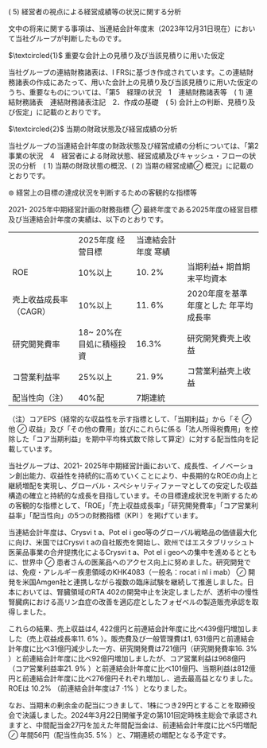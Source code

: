 ( 5) 経営者の視点による経営成績等の状況に関する分析  

文中の将来に関する事項は、当連結会計年度末（2023年12月31日現在）において当社グループが判断したものです。  

$\textcircled{1}$ 重要な会計上の見積り及び当該見積りに用いた仮定  

当社グループの連結財務諸表は、I FRSに基づき作成されています。この連結財務諸表の作成にあたって、用いた会計上の見積り及び当該見積りに用いた仮定のうち、重要なものについては、「第5　経理の状況　1　連結財務諸表等　( 1) 連結財務諸表　連結財務諸表注記　2．作成の基礎　( 5) 会計上の判断、見積り及び仮定」に記載のとおりです。  

$\textcircled{2}$ 当期の財政状態及び経営成績の分析  

当社グループの当連結会計年度の財政状態及び経営成績の分析については、「第2　事業の状況　4　経営者による財政状態、経営成績及びキャッシュ・フローの状況の分析　( 1) 当期の財政状態の概況、( 2) 当期の経営成績$\oslash$ 概況」に記載のとおりです。  

$\circledcirc$ 経営上の目標の達成状況を判断するための客観的な指標等  

2021- 2025年中期経営計画の財務指標 $\oslash$ 最終年度である2025年度の経営目標及び当連結会計年度の実績は、以下のとおりです。  

<html><body><table><tr><td></td><td>2025年度 经营目標</td><td>当連結会計年度 寒績</td><td></td></tr><tr><td>ROE</td><td>10%以上</td><td>10. 2%</td><td>当期利益+ 期首期末平均資本</td></tr><tr><td>壳上收益成長率（CAGR）</td><td>10%以上</td><td>11. 6%</td><td>2020年度を基準年度とした 年平均成長率</td></tr><tr><td>研究開凳費率</td><td>18~ 20%在 目処に積極投資</td><td>16.3%</td><td>研究開凳費壳上收益</td></tr><tr><td>コ营業利益率</td><td>25%以上</td><td>21. 9%</td><td>コ营業利益壳上收益</td></tr><tr><td>配当性向（注）</td><td>40%配</td><td>7期連統</td><td></td></tr></table></body></html>

（注）コアEPS（経常的な収益性を示す指標として、「当期利益」から「そ $\oslash$ 他 $\oslash$ 収益」及び「その他の費用」並びにこれらに係る「法人所得税費用」を控除した「コア当期利益」を期中平均株式数で除して算定）に対する配当性向を記載しています。  

当社グループは、2021- 2025年中期経営計画において、成長性、イノベーション創出能力、収益性を持続的に高めていくことにより、中長期的なROEの向上と継続増配を実現し、グローバル・スペシャリティファーマとしての安定した収益構造の確立と持続的な成長を目指しています。その目標達成状況を判断するための客観的な指標として、「ROE」「売上収益成長率」「研究開発費率」「コア営業利益率」「配当性向」の5つの財務指標（KPI ）を掲げています。  

当連結会計年度は、Crysvi t a、Pot el i geo等のグローバル戦略品の価値最大化に向け、米国ではCrysvi t aの自社販売を開始し、欧州ではエスタブリッシュト医薬品事業の合弁提携化によるCrysvi t a、Pot el i geoへの集中を進めるとともに、世界中 $\oslash$ 患者さんの医薬品へのアクセス向上に努めました。研究開発では、免疫・アレルギー疾患領域のKHK4083（一般名：rocat i nl i mab） $\oslash$ 開発を米国Amgen社と連携しながら複数の臨床試験を継続して推進しました。日本においては、腎臓領域のRTA 402の開発中止を決定しましたが、透析中の慢性腎臓病における高リン血症の改善を適応症としたフォゼベルの製造販売承認を取得しました。  

これらの結果、売上収益は4, 422億円と前連結会計年度に比べ439億円増加しました（売上収益成長率11. $6 \%$ ）。販売費及び一般管理費は1, 631億円と前連結会計年度に比べ31億円減少した一方、研究開発費は721億円（研究開発費率16. $3 \%$ ）と前連結会計年度に比べ92億円増加しましたが、コア営業利益は968億円（コア営業利益率21. $9 \%$ ）と前連結会計年度に比べ101億円、当期利益は812億円と前連結会計年度に比べ276億円それぞれ増加し、過去最高益となりました。ROEは $1 0 . 2 \%$ （前連結会計年度は7 $\cdot 1 \%$ ）となりました。  

なお、当期末の剰余金の配当につきまして、1株につき29円とすることを取締役会で決議しました。2024年3月22日開催予定の第101回定時株主総会で承認されますと、中間配当金27円を加えた年間配当金は、前連結会計年度に比べ5円増配 $\oslash$ 年間56円（配当性向35. $5 \%$ ）と、7期連続の増配となる予定です。  